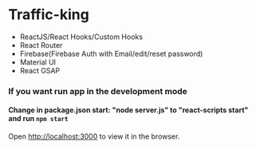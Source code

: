 # Traffic-king
* ReactJS/React Hooks/Custom Hooks
* React Router
* Firebase(Firebase Auth with Email/edit/reset password)
* Material UI
* React GSAP



### If you want run app in the development mode

#### Change in package.json start: "node server.js" to  "react-scripts start" and run `npm start`

Open [http://localhost:3000](http://localhost:3000) to view it in the browser.


